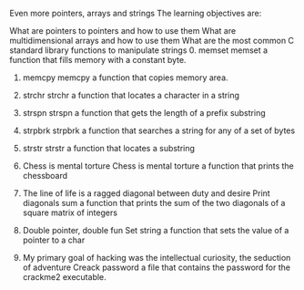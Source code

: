 Even more pointers, arrays and strings
The learning objectives are:

What are pointers to pointers and how to use them
What are multidimensional arrays and how to use them
What are the most common C standard library functions to manipulate strings
0. memset
memset a function that fills memory with a constant byte.

1. memcpy
memcpy a function that copies memory area.

2. strchr
strchr a function that locates a character in a string

3. strspn
strspn a function that gets the length of a prefix substring

4. strpbrk
strpbrk a function that searches a string for any of a set of bytes

5. strstr
strstr a function that locates a substring

6. Chess is mental torture
Chess is mental torture a function that prints the chessboard

7. The line of life is a ragged diagonal between duty and desire
Print diagonals sum a function that prints the sum of the two diagonals of a square matrix of integers

8. Double pointer, double fun
Set string a function that sets the value of a pointer to a char

9. My primary goal of hacking was the intellectual curiosity, the seduction of adventure
Creack password a file that contains the password for the crackme2 executable.